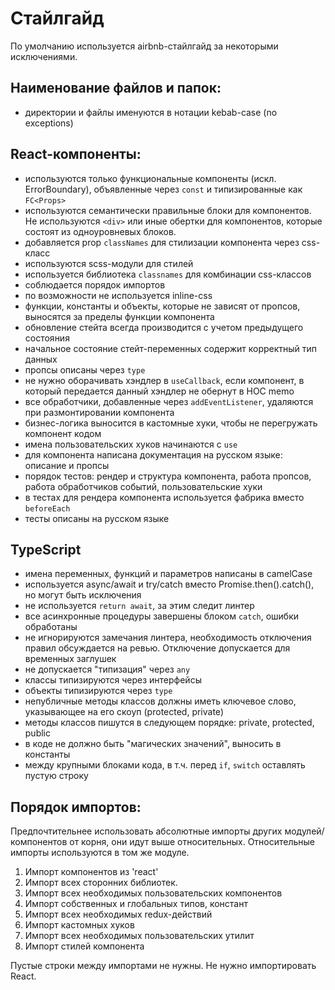 # Стайлгайд

По умолчанию используется airbnb-стайлгайд за некоторыми исключениями.

## Наименование файлов и папок:

- директории и файлы именуются в нотации kebab-case (no exceptions)

## React-компоненты:

- используются только функциональные компоненты (искл. ErrorBoundary),
  объявленные через `const` и типизированные как `FC<Props>`
- используются семантически правильные блоки для компонентов. Не
  используются `<div>` или иные обертки для компонентов, которые состоят из
  одноуровневых блоков.
- добавляется prop `classNames` для стилизации компонента через css-класс
- используются scss-модули для стилей
- используется библиотека `classnames` для комбинации css-классов
- соблюдается порядок импортов
- по возможности не используется inline-css
- функции, константы и объекты, которые не зависят от пропсов, выносятся за
  пределы функции компонента
- обновление стейта всегда производится с учетом предыдущего состояния
- начальное состояние стейт-переменных содержит корректный тип данных
- пропсы описаны через `type`
- не нужно оборачивать хэндлер в `useCallback`, если компонент, в который
  передается данный хэндлер не обернут в HOC memo
- все обработчики, добавленные через `addEventListener`, удаляются при
  размонтировании компонента
- бизнес-логика выносится в кастомные хуки, чтобы не перегружать компонент кодом
- имена пользовательских хуков начинаются с `use`
- для компонента написана документация на русском языке: описание и пропсы
- порядок тестов: рендер и структура компонента, работа пропсов, работа
  обработчиков событий, пользовательские хуки
- в тестах для рендера компонента используется фабрика вместо `beforeEach`
- тесты описаны на русском языке

## TypeScript

- имена переменных, функций и параметров написаны в camelCase
- используется async/await и try/catch вместо Promise.then().catch(), но могут
  быть исключения
- не используется `return await`, за этим следит линтер
- все асинхронные процедуры завершены блоком `catch`, ошибки обработаны
- не игнорируются замечания линтера, необходимость отключения правил обсуждается
  на ревью. Отключение допускается для временных заглушек
- не допускается "типизация" через `any`
- классы типизируются через интерфейсы
- объекты типизируются через `type`
- непубличные методы классов должны иметь ключевое слово, указывающее на его
  скоуп (protected, private)
- методы классов пишутся в следующем порядке: private, protected, public
- в коде не должно быть "магических значений", выносить в константы
- между крупными блоками кода, в т.ч. перед `if`, `switch` оставлять пустую
  строку

## Порядок импортов:

Предпочтительнее использовать абсолютные импорты других модулей/компонентов от
корня, они идут выше относительных. Относительные импорты используются в том же
модуле.

1. Импорт компонентов из 'react'
2. Импорт всех сторонних библиотек.
3. Импорт всех необходимых пользовательских компонентов
4. Импорт собственных и глобальных типов, констант
5. Импорт всех необходимых redux-действий
6. Импорт кастомных хуков
7. Импорт всех необходимых пользовательских утилит
8. Импорт стилей компонента

Пустые строки между импортами не нужны. Не нужно импортировать React.
